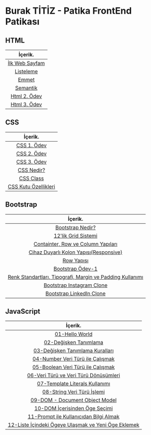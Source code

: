 # Burak TİTİZ - Patika FrontEnd Patikası

## HTML

|İçerik.
|:---------------:
| [İlk Web Sayfam](https://github.com/buraktitiz/Patika-FrontEnd/tree/main/html/ilkWebSayfam)
| [Listeleme](https://github.com/buraktitiz/Patika-FrontEnd/tree/main/html/Listeleme)
| [Emmet](https://github.com/buraktitiz/Patika-FrontEnd/tree/main/html/Emmet)
| [Semantik](https://github.com/buraktitiz/Patika-FrontEnd/blob/main/html/Semantik/semantiketiket.html)
| [Html 2. Ödev](https://github.com/buraktitiz/Patika-FrontEnd/tree/main/html/HtmlIk%C4%B1nc%C4%B1Odev)
| [Html 3. Ödev](https://github.com/buraktitiz/Patika-FrontEnd/tree/main/html/htmlucuncuodev)

## CSS

|İçerik.
|:---------------:
| [CSS 1. Ödev](https://github.com/buraktitiz/Patika-FrontEnd/tree/main/css/cssOdev1/)
| [CSS 2. Ödev](https://github.com/buraktitiz/Patika-FrontEnd/tree/main/css/cssOdev2)
| [CSS 3. Ödev](https://github.com/buraktitiz/Patika-FrontEnd/tree/main/css/cssOdev3)
| [CSS Nedir?](https://github.com/buraktitiz/Patika-FrontEnd/tree/main/css/cssNedir)
| [CSS Class](https://github.com/buraktitiz/Patika-FrontEnd/tree/main/css/cssclass)
| [CSS Kutu Özellikleri](https://github.com/buraktitiz/Patika-FrontEnd/tree/main/css/csskutuozellikleri)


## Bootstrap

|İçerik.
|:---------------:
| [Bootstrap Nedir?](https://github.com/buraktitiz/Patika-FrontEnd/tree/main/Bootstrap)
| [12'lik Grid Sistemi](https://github.com/buraktitiz/Patika-FrontEnd/blob/main/Bootstrap/12s_gridsystem.html)
| [Containter, Row ve Column Yapıları](https://github.com/buraktitiz/Patika-FrontEnd/blob/main/Bootstrap/containerRowCol.html)
| [Cihaz Duyarlı Kolon Yapısı(Responsive)](https://github.com/buraktitiz/Patika-FrontEnd/blob/main/Bootstrap/responsive.html)
| [Row Yapısı](https://github.com/buraktitiz/Patika-FrontEnd/blob/main/Bootstrap/row.html)
| [Bootstrap Ödev-1](https://github.com/buraktitiz/Patika-FrontEnd/tree/main/Bootstrap/Odev1)
| [Renk Standartları, Tipografi, Margin ve Padding Kullanımı](https://github.com/buraktitiz/Patika-FrontEnd/tree/main/Bootstrap/ColorStandards)
| [Bootstrap Instagram Clone](https://github.com/buraktitiz/Patika-FrontEnd/tree/main/Bootstrap/Instagram%20Clone)
| [Bootstrap LinkedIn Clone](https://github.com/buraktitiz/Patika-FrontEnd/tree/main/Bootstrap/LinkedIn%20Clone)


## JavaScript

|İçerik.
|:---------------:
|[01-Hello World](https://github.com/buraktitiz/Patika-FrontEnd/blob/main/Javascript/js/01-hello-world.js)
|[02-Değişken Tanımlama](https://github.com/buraktitiz/Patika-FrontEnd/blob/main/Javascript/js/02-degisken-tanimlama.js)
|[03-Değişken Tanımlama Kuralları](https://github.com/buraktitiz/Patika-FrontEnd/blob/main/Javascript/js/03-degisken-tanimlama-kurallari.js)
|[04-Number Veri Türü ile Çalışmak](https://github.com/buraktitiz/Patika-FrontEnd/blob/main/Javascript/js/04-number-veri-ruru-ile-calismak.js)
|[05-Boolean Veri Türü ile Çalışmak](https://github.com/buraktitiz/Patika-FrontEnd/blob/main/Javascript/js/05-boolean-veri-turu-ile-calismak.js)
|[06-Veri Türü ve Veri Türü Dönüşümleri](https://github.com/buraktitiz/Patika-FrontEnd/blob/main/Javascript/js/06-veri-turu-ve-veri-turu-donusumleri.js)
|[07-Template Literals Kullanımı](https://github.com/buraktitiz/Patika-FrontEnd/blob/main/Javascript/js/07-template-literals-kullanimi.js)
|[08-String Veri Türü İşlemi](https://github.com/buraktitiz/Patika-FrontEnd/blob/main/Javascript/js/08-string-veri-turu-islemi.js)
|[09-DOM - Document Object Model](https://github.com/buraktitiz/Patika-FrontEnd/blob/main/Javascript/js/09-document-object-model.js)
|[10-DOM İçerisinden Öge Seçimi](https://github.com/buraktitiz/Patika-FrontEnd/blob/main/Javascript/js/10-dom-icerisinden-oge-secimi.js)
|[11-Prompt ile Kullanıcıdan Bilgi Almak](https://github.com/buraktitiz/Patika-FrontEnd/blob/main/Javascript/js/11-prompt-ile-kullanicidan-bilgi-almak.js)
|[12-Liste İçindeki Ögeye Ulaşmak ve Yeni Öge Eklemek](https://github.com/buraktitiz/Patika-FrontEnd/blob/main/Javascript/js/12-liste-icindeki-ogeye-ulasmak-veya-yeni-oge-eklemek.js)
